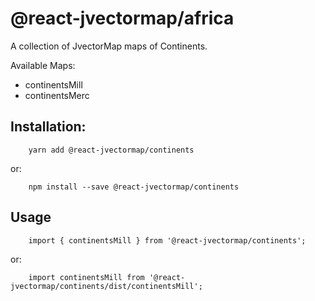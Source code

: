 # @react-jvectormap/africa

A collection of JvectorMap maps of Continents.

Available Maps:

- continentsMill
- continentsMerc

## Installation:

```
    yarn add @react-jvectormap/continents
```

or:

```
    npm install --save @react-jvectormap/continents
```

## Usage

```
    import { continentsMill } from '@react-jvectormap/continents';
```

or:

```
    import continentsMill from '@react-jvectormap/continents/dist/continentsMill';
```
